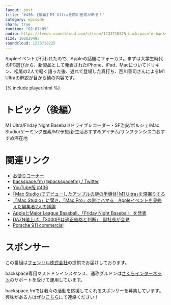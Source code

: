 ```yaml
---
layout: post
title: "#436:【後編】M1 Ultraを西川善司が斬る！"
category: episode
share: true
runtime: "02:07:09"
audio: https://feeds.soundcloud.com/stream/1233718225-backspacefm-backspacefm-436-2.mp3
size: 106820493
soundcloud: 1233718225
---
```


Appleイベントが行われたので、Appleの話題にフォーカス。まずは大学生時代のPC選びから、新製品として発表されたiPhone、iPad、Macについてドリキン、松尾の2人で軽く語った後、遅れて登場した真打ち、西川善司さんによるM1 Ultraの解説が目から鱗の内容です。

{% include player.html %}

# トピック（後編）
M1 Ultra/Friday Night Baseball/ドライブレコーダー・SF治安/ポルシェ/Mac Studio/ゲーミング要素/M2予想/新生活おすすめアイテム/サンフランシスコおすすめ滞在地

# 関連リンク
* [お便りコーナー](https://forms.gle/qmLFRXFMjn7cZPpJ8)
* [backspace.fm (@backspacefm) / Twitter](https://twitter.com/backspacefm)
* [YouTube版 #436](https://note.com/backspacefm/n/nfd763719c4d9)
* [｢Mac Studio｣でデビューしたアップルの謎の半導体｢M1 Ultra｣を深掘りする](https://www.businessinsider.jp/post-251538)
* [「Mac Studio」に驚き、「Mac Pro」の謎にハマる　Appleイベントを見終えた編集者2人の議論](https://www.itmedia.co.jp/news/articles/2203/10/news056.html)
* [AppleとMajor League Baseball、「Friday Night Baseball」を発表](https://www.apple.com/jp/newsroom/2022/03/apple-and-major-league-baseball-to-offer-friday-night-baseball/)
* [DAZN値上げ、「3000円は適正価格と判断」　副社長が会見](https://www.itmedia.co.jp/news/articles/2201/25/news164.html)
* [Porsche 911 commercial](https://www.youtube.com/watch?v=7sWPHKU1XZU)

# スポンサー
この番組は[フェンリル株式会社](https://www.fenrir-inc.com/jp/)の提供でお届けしております。

backspace専用マストドンインスタンス、通称グルドンは[さくらインターネット](https://www.sakura.ad.jp/)のサポートを受けて運用しています。

backspace.fmでは我々の活動を応援してくれるスポンサーを募集しています。興味がある方はぜひ[こちら](mailto:drikin+backspacefm@gmail.com)にて連絡ください！
